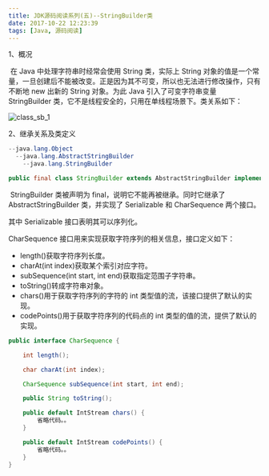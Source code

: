 ```yaml
---
title: JDK源码阅读系列(五)--StringBuilder类
date: 2017-10-22 12:23:39
tags: [Java, 源码阅读]
---
```


1、概况

​	在 Java 中处理字符串时经常会使用 String 类，实际上 String 对象的值是一个常量，一旦创建后不能被改变。正是因为其不可变，所以也无法进行修改操作，只有不断地 new 出新的 String 对象。为此 Java 引入了可变字符串变量 StringBuilder 类，它不是线程安全的，只用在单线程场景下。类关系如下：

![class_sb_1](D:/Study/Blog/Hexo/source/_posts/JDK%E6%BA%90%E7%A0%81%E9%98%85%E8%AF%BB%E7%B3%BB%E5%88%97-%E4%BA%94-StringBuilder%E7%B1%BB/class_sb_1.png)

2、继承关系及类定义

```java
--java.lang.Object
  --java.lang.AbstractStringBuilder
    --java.lang.StringBuilder
```

```java
public final class StringBuilder extends AbstractStringBuilder implements java.io.Serializable, CharSequence
```

​	StringBuilder 类被声明为 final，说明它不能再被继承。同时它继承了 AbstractStringBuilder 类，并实现了 Serializable 和 CharSequence 两个接口。

其中 Serializable 接口表明其可以序列化。

CharSequence 接口用来实现获取字符序列的相关信息，接口定义如下： 

- length()获取字符序列长度。 
- charAt(int index)获取某个索引对应字符。 
- subSequence(int start, int end)获取指定范围子字符串。 
- toString()转成字符串对象。 
- chars()用于获取字符序列的字符的 int 类型值的流，该接口提供了默认的实现。 
- codePoints()用于获取字符序列的代码点的 int 类型的值的流，提供了默认的实现。

```java
public interface CharSequence {

    int length();

    char charAt(int index);

    CharSequence subSequence(int start, int end);

    public String toString();

    public default IntStream chars() {
        省略代码。。
    }

    public default IntStream codePoints() {
        省略代码。。
    }
}
```

